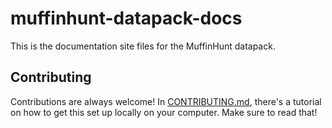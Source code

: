 # muffinhunt-datapack-docs

This is the documentation site files for the MuffinHunt datapack.

## Contributing

Contributions are always welcome! In [CONTRIBUTING.md](CONTRIBUTING.md), there's a tutorial on how to get this set up locally on your computer. Make sure to read that!
